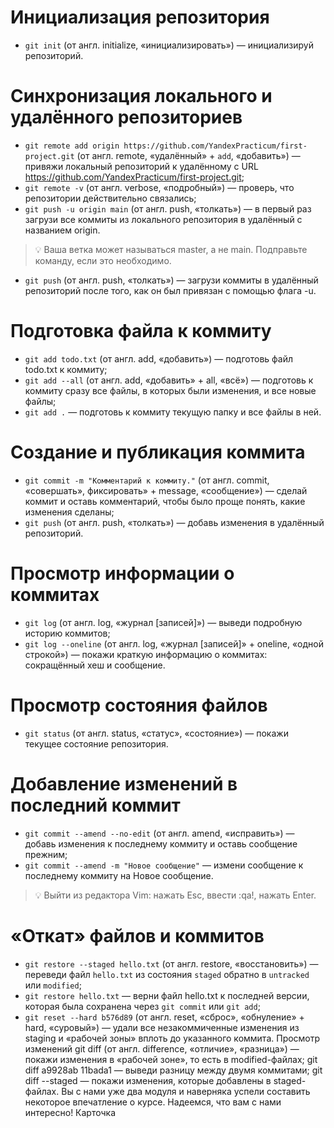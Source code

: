 # Инициализация репозитория
  - `git init` (от англ. initialize, «инициализировать») — инициализируй репозиторий.

# Синхронизация локального и удалённого репозиториев
  - `git remote add origin https://github.com/YandexPracticum/first-project.git` (от англ. remote, «удалённый» + `add`, «добавить») — привяжи локальный репозиторий к удалённому с URL https://github.com/YandexPracticum/first-project.git;
  - `git remote -v` (от англ. verbose, «подробный») — проверь, что репозитории действительно связались;
  - `git push -u origin main` (от англ. push, «толкать») — в первый раз загрузи все коммиты из локального репозитория в удалённый с названием origin.

> 💡 Ваша ветка может называться master, а не main. Подправьте команду, если это необходимо.

- `git push` (от англ. push, «толкать») — загрузи коммиты в удалённый репозиторий после того, как он был привязан с помощью флага -u.  

# Подготовка файла к коммиту
- `git add todo.txt` (от англ. add, «добавить») — подготовь файл todo.txt к коммиту;  
- `git add --all` (от англ. add, «добавить» + all, «всё») — подготовь к коммиту сразу все файлы, в которых были изменения, и все новые файлы;  
- `git add .` — подготовь к коммиту текущую папку и все файлы в ней.
 
# Создание и публикация коммита
- `git commit -m "Комментарий к коммиту."` (от англ. commit, «совершать», фиксировать» + message, «сообщение») — сделай коммит и оставь комментарий, чтобы было проще понять, какие изменения сделаны;
- `git push` (от англ. push, «толкать») — добавь изменения в удалённый репозиторий.

# Просмотр информации о коммитах
- `git log` (от англ. log, «журнал [записей]») — выведи подробную историю коммитов;
- `git log --oneline` (от англ. log, «журнал [записей]» + oneline, «одной строкой») — покажи краткую информацию о коммитах: сокращённый хеш и сообщение.

# Просмотр состояния файлов
- `git status` (от англ. status, «статус», «состояние») — покажи текущее состояние репозитория.

# Добавление изменений в последний коммит
- `git commit --amend --no-edit` (от англ. amend, «исправить») — добавь изменения к последнему коммиту и оставь сообщение прежним;
- `git commit --amend -m "Новое сообщение"` — измени сообщение к последнему коммиту на Новое сообщение.
> 💡 Выйти из редактора Vim: нажать Esc, ввести :qa!, нажать Enter.

# «Откат» файлов и коммитов
- `git restore --staged hello.txt` (от англ. restore, «восстановить») — переведи файл `hello.txt` из состояния `staged` обратно в `untracked` или `modified`;
- `git restore hello.txt` — верни файл hello.txt к последней версии, которая была сохранена через `git commit` или `git add`;
- `git reset --hard b576d89` (от англ. reset, «сброс», «обнуление» + hard, «суровый») — удали все незакоммиченные изменения из staging и «рабочей зоны» вплоть до указанного коммита.
Просмотр изменений
git diff (от англ. difference, «отличие», «разница») — покажи изменения в «рабочей зоне», то есть в modified-файлах;
git diff a9928ab 11bada1 — выведи разницу между двумя коммитами;
git diff --staged — покажи изменения, которые добавлены в staged-файлах.
Вы с нами уже два модуля и наверняка успели составить некоторое впечатление о курсе. Надеемся, что вам с нами интересно!
Карточка
